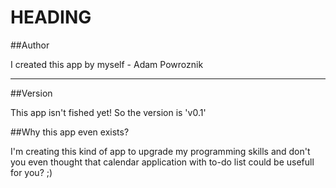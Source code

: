 HEADING
===

##Author

I created this app by myself - Adam Powroznik

---

##Version

This app isn't fished yet! So the version is 'v0.1'

##Why this app even exists?

I'm creating this kind of app to upgrade my programming skills
and don't you even thought that calendar application with to-do list could be usefull for you? ;)
